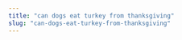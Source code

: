 ```yaml
---
title: "can dogs eat turkey from thanksgiving"
slug: "can-dogs-eat-turkey-from-thanksgiving"
---
```


